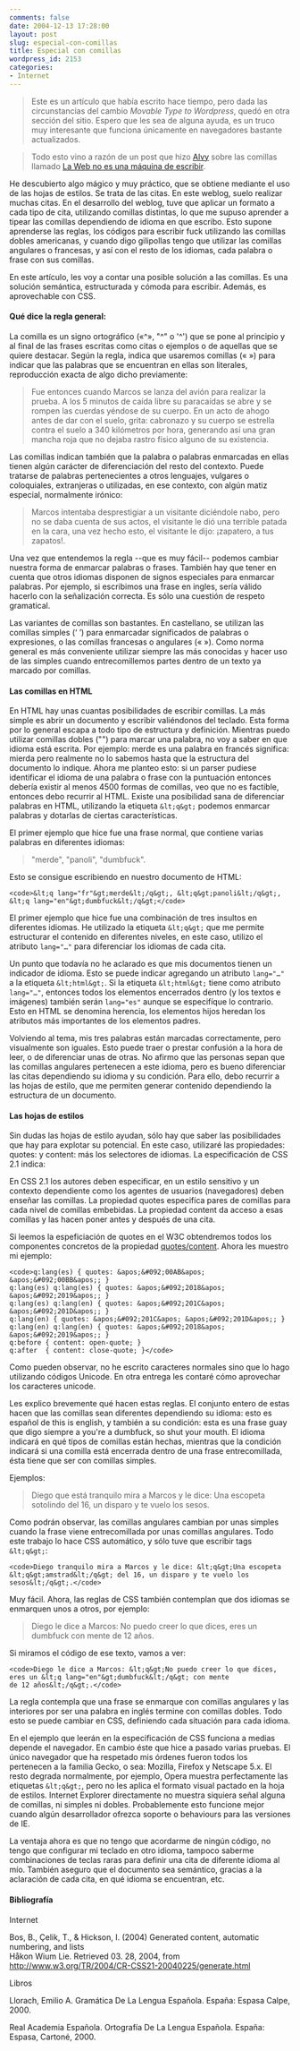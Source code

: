 ```yaml
---
comments: false
date: 2004-12-13 17:28:00
layout: post
slug: especial-con-comillas
title: Especial con comillas
wordpress_id: 2153
categories:
- Internet
---
```


> Este es un artículo que había escrito hace tiempo, pero dada las circunstancias del cambio _Movable Type to Wordpress_, quedó en otra sección del sitio. Espero que les sea de alguna ayuda, es un truco muy interesante que funciona únicamente en navegadores bastante actualizados.
> 
> 


> 
> Todo esto vino a razón de un post que hizo [Alvy](http://www.microsiervos.com) sobre las comillas llamado [La Web no es una máquina de escribir](http://www.microsiervos.com/2004_12_01_archivo.html#110267220575182567).





He descubierto algo mágico y muy práctico, que se obtiene mediante el uso de las hojas de estilos. Se trata de las citas. En este weblog, suelo realizar muchas citas. En el desarrollo del weblog, tuve que aplicar un formato a cada tipo de cita, utilizando comillas distintas, lo que me supuso aprender a tipear las comillas dependiendo de idioma en que escribo. Esto supone aprenderse las reglas, los códigos para escribir fuck utilizando las comillas dobles americanas, y cuando digo gilipollas tengo que utilizar las comillas angulares o francesas, y así con el resto de los idiomas, cada palabra o frase con sus comillas.





En este artículo, les voy a contar una posible solución a las comillas. Es una solución semántica, estructurada y cómoda para escribir. Además, es aprovechable con CSS.





#### Qué dice la regla general:





La comilla es un signo ortográfico («^», "^" o '^') que se pone al principio y al final de las frases escritas como citas o ejemplos o de aquellas que se quiere destacar. Según la regla, indica que usaremos comillas (« ») para indicar que las palabras que se encuentran en ellas son literales, reproducción exacta de algo dicho previamente:





> Fue entonces cuando Marcos se lanza del avión para realizar la prueba. A los 5 minutos de caída libre su paracaídas se abre y se rompen las cuerdas yéndose de su cuerpo. En un acto de ahogo antes de dar con el suelo, grita: cabronazo y su cuerpo se estrella contra el suelo a 340 kilómetros por hora, generando así una gran mancha roja que no dejaba rastro físico alguno de su existencia.





Las comillas indican también que la palabra o palabras enmarcadas en ellas tienen algún carácter de diferenciación del resto del contexto. Puede tratarse de palabras pertenecientes a otros lenguajes, vulgares o coloquiales, extranjeras o utilizadas, en ese contexto, con algún matiz especial, normalmente irónico:





> Marcos intentaba desprestigiar a un visitante diciéndole nabo, pero no se daba cuenta de sus actos, el visitante le dió una terrible patada en la cara, una vez hecho esto, el visitante le dijo: ¡zapatero, a tus zapatos!.





Una vez que entendemos la regla --que es muy fácil-- podemos cambiar nuestra forma de enmarcar palabras o frases. También hay que tener en cuenta que otros idiomas disponen de signos especiales para enmarcar palabras. Por ejemplo, si escribimos una frase en ingles, sería válido hacerlo con la señalización correcta. Es sólo una cuestión de respeto gramatical.





Las variantes de comillas son bastantes. En castellano, se utilizan las comillas simples (‘ ’) para enmarcadar significados de palabras o expresiones, o las comillas francesas o angulares (« »). Como norma general es más conveniente utilizar siempre las más conocidas y hacer uso de las simples cuando entrecomillemos partes dentro de un texto ya marcado por comillas.





#### Las comillas en HTML





En HTML hay unas cuantas posibilidades de escribir comillas. La más simple es abrir un documento y escribir valiéndonos del teclado. Esta forma por lo general escapa a todo tipo de estructura y definición. Mientras puedo utilizar comillas dobles ("") para marcar una palabra, no voy a saber en que idioma está escrita. Por ejemplo: merde es una palabra en francés significa: mierda pero realmente no lo sabemos hasta que la estructura del documento lo indique. Ahora me planteo esto: si un parser pudiese identificar el idioma de una palabra o frase con la puntuación entonces debería existir al menos 4500 formas de comillas, veo que no es factible, entonces debo recurrir al HTML. Existe una posibilidad sana de diferenciar palabras en HTML, utilizando la etiqueta `&lt;q&gt;` podemos enmarcar palabras y dotarlas de ciertas características.





El primer ejemplo que hice fue una frase normal, que contiene varias palabras en diferentes idiomas:





> &quot;merde&quot;, &quot;panoli&quot;, &quot;dumbfuck&quot;.





Esto se consigue escribiendo en nuestro documento de HTML:




    
    <code>&lt;q lang="fr"&gt;merde&lt;/q&gt;, &lt;q&gt;panoli&lt;/q&gt;, &lt;q lang="en"&gt;dumbfuck&lt;/q&gt;</code>





El primer ejemplo que hice fue una combinación de tres insultos en diferentes idiomas. He utilizado la etiqueta `&lt;q&gt;` que me permite estructurar el contenido en diferentes niveles, en este caso, utilizo el atributo `lang="…"` para diferenciar los idiomas de cada cita.





Un punto que todavía no he aclarado es que mis documentos tienen un indicador de idioma. Esto se puede indicar agregando un atributo `lang="…"` a la etiqueta `&lt;html&gt;`. Si la etiqueta `&lt;html&gt;` tiene como atributo `lang="…"`, entonces todos los elementos encerrados dentro (y los textos e imágenes) también serán `lang="es"` aunque se especifíque lo contrario. Esto en HTML se denomina herencia, los elementos hijos heredan los atributos más importantes de los elementos padres.





Volviendo al tema, mis tres palabras están marcadas correctamente, pero visualmente son iguales. Esto puede traer o prestar confusión a la hora de leer, o de diferenciar unas de otras. No afirmo que las personas sepan que las comillas angulares pertenecen a este idioma, pero es bueno diferenciar las citas dependiendo su idioma y su condición. Para ello, debo recurrir a  las hojas de estilo, que me permiten generar contenido dependiendo la estructura de un documento.





#### Las hojas de estilos





Sin dudas las hojas de estilo ayudan, sólo hay que saber las posibilidades que hay para explotar su potencial. En este caso, utilizaré las propiedades: quotes: y content: más los selectores de idiomas. La especificación de CSS 2.1 indica:





En CSS 2.1 los autores deben especificar, en un estilo sensitivo y un contexto dependiente  como los agentes de usuarios (navegadores) deben enseñar las comillas. La propiedad quotes especifíca pares de comillas para cada nivel de comillas embebidas. La propiedad content da acceso a esas comillas y las hacen poner antes y después de una cita.





Si leemos la espeficiación de quotes en el W3C obtendremos todos los componentes concretos de la propiedad [quotes/content](http://www.w3.org/TR/2004/CR-CSS21-20040225/generate.html). Ahora les muestro mi ejemplo:




    
    <code>q:lang(es) { quotes: &apos;&#092;00AB&apos; &apos;&#092;00BB&apos;; }
    q:lang(es) q:lang(es) { quotes: &apos;&#092;2018&apos; &apos;&#092;2019&apos;; }
    q:lang(es) q:lang(en) { quotes: &apos;&#092;201C&apos; &apos;&#092;201D&apos;; }
    q:lang(en) { quotes: &apos;&#092;201C&apos; &apos;&#092;201D&apos;; }
    q:lang(en) q:lang(en) { quotes: &apos;&#092;2018&apos; &apos;&#092;2019&apos;; }
    q:before { content: open-quote; }
    q:after  { content: close-quote; }</code>





Como pueden observar, no he escrito caracteres normales sino que lo hago utilizando códigos Unicode. En otra entrega les contaré cómo aprovechar los caracteres unicode.





Les explico brevemente qué hacen estas reglas. El conjunto entero de estas hacen que las comillas sean diferentes dependiendo su idioma: esto es español de this is english, y también a su condición: esta es una frase guay que digo siempre a you're a dumbfuck, so shut your mouth. El idioma indicará en qué tipos de comillas están hechas, mientras que la condición indicará si una comilla está encerrada dentro de una frase entrecomillada, ésta tiene que ser con comillas simples.





Ejemplos:





> Diego que está tranquilo mira a Marcos y le dice: Una escopeta sotolindo del 16, un disparo y te vuelo los sesos.





Como podrán observar, las comillas angulares cambian por unas simples cuando la frase viene entrecomillada por unas comillas angulares. Todo este trabajo lo hace CSS automático, y sólo tuve que escribir tags `&lt;q&gt;`:




    
    <code>Diego tranquilo mira a Marcos y le dice: &lt;q&gt;Una escopeta &lt;q&gt;amstrad&lt;/q&gt; del 16, un disparo y te vuelo los sesos&lt;/q&gt;.</code>





Muy fácil. Ahora, las reglas de CSS también contemplan que dos idiomas se enmarquen unos a otros, por ejemplo:





> Diego le dice a Marcos: No puedo creer lo que dices, eres un dumbfuck con mente de 12 años.





Si miramos el código de ese texto, vamos a ver:




    
    <code>Diego le dice a Marcos: &lt;q&gt;No puedo creer lo que dices, 
    eres un &lt;q lang="en"&gt;dumbfuck&lt;/q&gt; con mente 
    de 12 años&lt;/q&gt;.</code>





La regla contempla que una frase se enmarque con comillas angulares y las interiores por ser una palabra en inglés termine con comillas dobles. Todo esto se puede cambiar en CSS, definiendo cada situación para cada idioma.





En el ejemplo que leerán en la especificación de CSS funciona a medias depende el navegador. En cambio éste que hice a pasado varias pruebas. El único navegador que ha respetado mis órdenes fueron todos los pertenecen a la familia Gecko, o sea: Mozilla, Firefox y Netscape 5.x. El resto degrada normalmente, por ejemplo, Opera muestra perfectamente las etiquetas `&lt;q&gt;`, pero no les aplica el formato visual pactado en la hoja de estilos. Internet Explorer directamente no muestra siquiera señal alguna de comillas, ni simples ni dobles. Probablemente esto funcione mejor cuando algún desarrollador ofrezca soporte o behaviours para las versiones de IE.





La ventaja ahora es que no tengo que acordarme de ningún código, no tengo que configurar mi teclado en otro idioma, tampoco saberme combinaciones de teclas raras para definir una cita de diferente idioma al mío. También aseguro que el documento sea semántico, gracias a la aclaración de cada cita, en qué idioma se encuentran, etc.





#### Bibliografía






Internet

    

Bos, B., Çelik, T., & Hickson, I. (2004) Generated content, automatic numbering, and lists  
Håkon Wium Lie. Retrieved 03. 28, 2004, from http://www.w3.org/TR/2004/CR-CSS21-20040225/generate.html



Libros

    

Llorach, Emilio A. Gramática De La Lengua Española. España: Espasa Calpe, 2000.


    

Real Academia Española. Ortografía De La Lengua Española. España: Espasa, Cartoné, 2000.



